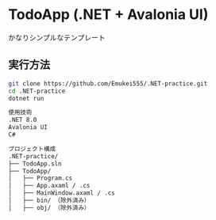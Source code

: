 # TodoApp (.NET + Avalonia UI)

かなりシンプルなテンプレート

##  実行方法

```bash
git clone https://github.com/Emukei555/.NET-practice.git
cd .NET-practice
dotnet run

使用技術
.NET 8.0
Avalonia UI
C#

プロジェクト構成
.NET-practice/
├── TodoApp.sln
├── TodoApp/
│   ├── Program.cs
│   ├── App.axaml / .cs
│   ├── MainWindow.axaml / .cs
│   ├── bin/ （除外済み）
│   ├── obj/ （除外済み）


